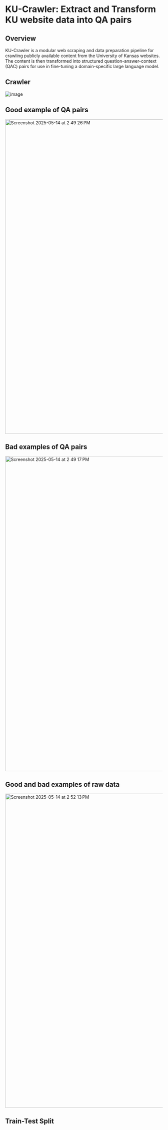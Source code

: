 # KU-Crawler: Extract and Transform KU website data into QA pairs
## Overview
KU-Crawler is a modular web scraping and data preparation pipeline for crawling publicly available content from the University of Kansas websites. The content is then transformed into structured question-answer-context (QAC) pairs for use in fine-tuning a domain-specific large language model.

## Crawler
![image](https://github.com/user-attachments/assets/7b910d2c-c1f0-486a-ba15-1ac9aa531c67)

## Good example of QA pairs
<img width="1004" alt="Screenshot 2025-05-14 at 2 49 26 PM" src="https://github.com/user-attachments/assets/af161577-5d19-41eb-91f1-51842c3e88fe" />


## Bad examples of QA pairs
<img width="1006" alt="Screenshot 2025-05-14 at 2 49 17 PM" src="https://github.com/user-attachments/assets/97bffec9-c68e-4994-bf30-c8fdfef66d4c" />


## Good and bad examples of raw data
<img width="1003" alt="Screenshot 2025-05-14 at 2 52 13 PM" src="https://github.com/user-attachments/assets/67dbb242-b893-4081-b9bf-9e8de4764e2e" />

## Train-Test Split
